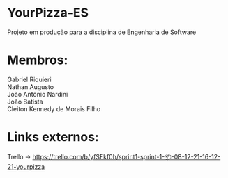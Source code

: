 # YourPizza-ES
Projeto em produção para a disciplina de Engenharia de Software

# Membros:

Gabriel Riquieri <br />
Nathan Augusto <br />
João Antônio Nardini <br />
João Batista <br />
Cleiton Kennedy de Morais Filho <br />

# Links externos:
Trello -> https://trello.com/b/yfSFkf0h/sprint1-sprint-1-📦-08-12-21-16-12-21-yourpizza
